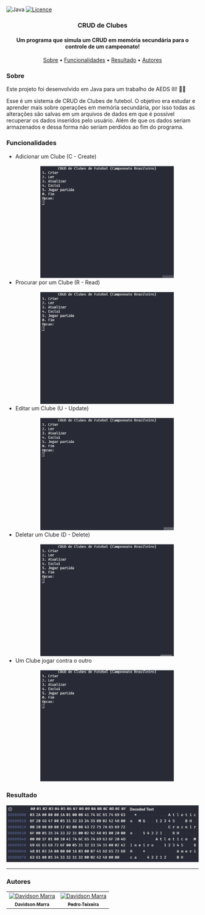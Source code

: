 ![Java](https://img.shields.io/badge/java-%23ED8B00.svg?style=for-the-badge&logo=java&logoColor=white)
[![Licence](https://img.shields.io/github/license/Ileriayo/markdown-badges?style=for-the-badge)](./LICENSE)
<div align="center">
  <h3>CRUD de Clubes</h3>
</div>
<h4 align="center">Um programa que simula um CRUD em memória secundária para o controle de um campeonato!</h4>
<p align="center">
 <a href="#sobre">Sobre</a> •
 <a href="#funcionalidades">Funcionalidades</a> • 
 <a href="#resultado">Resultado</a> • 
 <a href="#autor">Autores</a>
</p>

<h3 id="sobre">Sobre</h3>
<p>Este projeto foi desenvolvido em Java para um trabalho de AEDS III! 👨‍💻</p>
<p>Esse é um sistema de CRUD de Clubes de futebol. O objetivo era estudar e aprender mais sobre operações em memória secundária, por isso todas as alterações são salvas em um arquivos de dados em que é possível recuperar os dados inseridos pelo usuário. Além de que os dados seriam armazenados e dessa forma não seriam perdidos ao fim do programa.</p>

<h3 id="funcionalidades">Funcionalidades</h3>
<ul>
  <li>Adicionar um Clube (C - Create)</li>
  <br>
  <div align="center">
    <img width="350px" src="./assets/Create.gif">
  </div>
  <li>Procurar por um Clube (R - Read)</li>
  <br>
  <div align="center">
    <img width="350px" src="./assets/Read.gif">
  </div>
  <li>Editar um Clube (U - Update)</li>
  <br>
  <div align="center">
    <img width="350px" src="./assets/Update.gif">
  </div>
  <li>Deletar um Clube (D - Delete)</li>
  <br>
  <div align="center">
    <img width="350px" src="./assets/Delete.gif">
  </div>
  <li>Um Clube jogar contra o outro</li>
  <br>
   <div align="center">
      <img width="350px" src="./assets/Play.gif">
  </div>
</ul>

<h3 id="resultado">Resultado</h3>
<div align="center">
  <img width="650px"s src="./assets/Result.png">
</div>

---

<h3 id="autor">Autores</h3>
<table>
  <tr>
    <td align="center">
      <a href="https://github.com/davidsonmarra">
        <img src="https://github.com/davidsonmarra.png?size=100" width="100px;" alt="Davidson Marra"/><br>
        <sub>
          <b>Davidson Marra</b>
        </sub>
      </a>
    </td>
    <td align="center">
      <a href="https://github.com/phtsouza">
        <img src="https://github.com/phtsouza.png?size=100" width="100px;" alt="Davidson Marra"/><br>
        <sub>
          <b>Pedro Teixeira</b>
        </sub>
      </a>
    </td>
  </tr>
</table>
